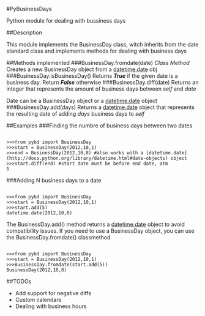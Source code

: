 #PyBusinessDays

Python module for dealing with bussiness days

##Description

This module implements the BusinessDay class, witch inherits from the date standard class and implements methods for dealing with business days

##Methods implemented
###BusinessDay.fromdate(date)
*Class Method*<br/>
Creates a new BusinessDay object from a [datetime.date](http://docs.python.org/library/datetime.html#date-objects) obj
###BusinessDay.isBusinessDay()
Returns *__True__* if the given date is a business day. Return *__False__* otherwise
###BusinessDay.diff(date)
Returns an integer that represents the amount of business days between _self_ and _date_

Date can be a BusinessDay object or a [datetime.date](http://docs.python.org/library/datetime.html#date-objects) object 
###BusinessDay.add(days)
Returns a [datetime.date](http://docs.python.org/library/datetime.html#date-objects) object that represents the resulting date of adding _days_ business days to _self_

##Examples
###Finding the numbre of business days between two dates

<pre><code>
>>>from pybd import BusinessDay
>>>start = BusinessDay(2012,10,1)
>>>end = BusinessDay(2012,10,8) #also works with a [datetime.date](http://docs.python.org/library/datetime.html#date-objects) object
>>>start.diff(end) #start date must be before end date, atm
5
</code></pre>

###Adding N business days to a date

<pre><code>
>>>from pybd import BusinessDay
>>>start = BusinessDay(2012,10,1)
>>>start.add(5)
datetime.date(2012,10,8)
</code></pre>

The BusinessDay.add() method returns a [datetime.date](http://docs.python.org/library/datetime.html#date-objects) object to avoid compatibility issues. If you need to use a BusinessDay object, you can use the BusinessDay.fromdate() classmethod

<pre><code>
>>>from pybd import BusinessDay
>>>start = BusinessDay(2012,10,1)
>>>BusinessDay.fromdate(start.add(5))
BusinessDay(2012,10,8)
</code></pre>

##TODOs
* Add support for negative diffs
* Custom calendars
* Dealing with business hours